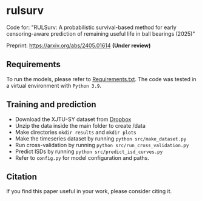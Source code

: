 # rulsurv
Code for: "RULSurv: A probabilistic survival-based method for early censoring-aware prediction of remaining useful life in ball bearings (2025)"<br />

Preprint: https://arxiv.org/abs/2405.01614 **(Under review)**

Requirements
----------------------
To run the models, please refer to [Requirements.txt](https://github.com/thecml/rulsurv/blob/main/requirements.txt).
The code was tested in a virtual environment with `Python 3.9`.

Training and prediction
--------
- Download the XJTU-SY dataset from [Dropbox](https://www.dropbox.com/scl/fi/ffneg1y7122jp5axlebpv/rulsurv_data.zip?rlkey=vd4yszi8vexhl7yaib4yfue53&st=gz1knl1b&dl=0)
- Unzip the data inside the main folder to create /data
- Make directories `mkdir results` and `mkdir plots`
- Make the timeseries dataset by running `python src/make_dataset.py`
- Run cross-validation by running `python src/run_cross_validation.py`
- Predict ISDs by running `python src/predict_isd_curves.py`
- Refer to `config.py` for model configuration and paths.

Citation
--------
If you find this paper useful in your work, please consider citing it.
